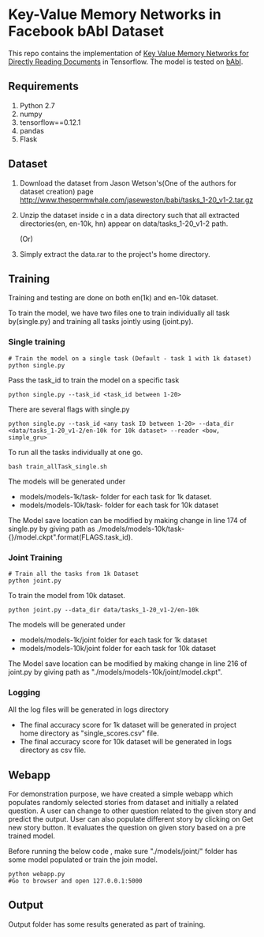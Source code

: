 # Key-Value Memory Networks in Facebook bAbI Dataset

This repo contains the implementation of [Key Value Memory Networks for Directly Reading Documents](https://arxiv.org/abs/1606.03126) in Tensorflow. The model is tested on [bAbI](http://arxiv.org/abs/1502.05698).


## Requirements

1. Python 2.7
2. numpy
3. tensorflow==0.12.1
4. pandas
5. Flask


## Dataset

1. Download the dataset from Jason Wetson's(One of the authors for dataset creation) page http://www.thespermwhale.com/jaseweston/babi/tasks_1-20_v1-2.tar.gz
2. Unzip the dataset inside c in a data directory such that all extracted directories(en, en-10k, hn) appear on data/tasks_1-20_v1-2 path.

     (Or)

1. Simply extract the data.rar to the project's home directory.

## Training
Training and testing are done on both en(1k) and en-10k dataset.

To train the model, we have two files one to train individually all task by(single.py) and training all tasks jointly using (joint.py).

### Single training

```
# Train the model on a single task (Default - task 1 with 1k dataset)
python single.py
```
Pass the task_id to train the model on a specific task
```
python single.py --task_id <task_id between 1-20>
```
There are several flags with single.py
```
python single.py --task_id <any task ID between 1-20> --data_dir <data/tasks_1-20_v1-2/en-10k for 10k dataset> --reader <bow, simple_gru>
```
To run all the tasks individually at one go.
```
bash train_allTask_single.sh
```
The models will be generated under 
 - models/models-1k/task-<ID> folder for each task for 1k dataset.
 - models/models-10k/task-<ID> folder for each task for 10k dataset

The Model save location can be modified by making change in line 174 of single.py by giving path as ./models/models-10k/task-{}/model.ckpt".format(FLAGS.task_id).

### Joint Training

```
# Train all the tasks from 1k Dataset
python joint.py
```
To train the model from 10k dataset.
```
python joint.py --data_dir data/tasks_1-20_v1-2/en-10k
```
The models will be generated under
 - models/models-1k/joint folder for each task for 1k dataset
 - models/models-10k/joint folder for each task for 10k dataset

The Model save location can be modified by making change in line 216 of joint.py by giving path as "./models/models-10k/joint/model.ckpt".

### Logging

All the log files will be generated in logs directory

 - The final accuracy score for 1k dataset will be generated in project home directory as "single_scores.csv" file.
 - The final accuracy score for 10k dataset will be generated in logs directory as csv file.

## Webapp

For demonstration purpose, we have created a simple webapp which populates randomly selected stories from dataset and initially a related question. A user can change to other question related to the given story and predict the output. User can also populate different story by clicking on Get new story button. It evaluates the question on given story based on a pre trained model. 

Before running the below code , make sure "./models/joint/" folder has some model populated or train the join model.
```
python webapp.py
#Go to browser and open 127.0.0.1:5000
```

## Output
Output folder has some results generated as part of training.
